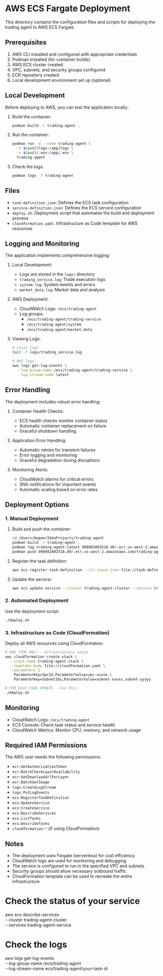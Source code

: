 # AWS ECS Fargate Deployment

This directory contains the configuration files and scripts for deploying the trading agent to AWS ECS Fargate.

## Prerequisites

1. AWS CLI installed and configured with appropriate credentials
2. Podman installed (for container builds)
3. AWS ECS cluster created
4. VPC, subnets, and security groups configured
5. ECR repository created
6. Local development environment set up (optional)

## Local Development

Before deploying to AWS, you can test the application locally:

1. Build the container:
   ```bash
   podman build -t trading-agent .
   ```

2. Run the container:
   ```bash
   podman run -d --name trading-agent \
     -v $(pwd)/logs:/app/logs \
     -v $(pwd)/.env:/app/.env \
     trading-agent
   ```

3. Check the logs:
   ```bash
   podman logs -f trading-agent
   ```

## Files

- `task-definition.json`: Defines the ECS task configuration
- `service-definition.json`: Defines the ECS service configuration
- `deploy.sh`: Deployment script that automates the build and deployment process
- `cloudformation.yaml`: Infrastructure as Code template for AWS resources

## Logging and Monitoring

The application implements comprehensive logging:

1. Local Development:
   - Logs are stored in the `logs/` directory
   - `trading_service.log`: Trade execution logs
   - `system.log`: System events and errors
   - `market_data.log`: Market data and analysis

2. AWS Deployment:
   - CloudWatch Logs: `/ecs/trading-agent`
   - Log groups:
     - `/ecs/trading-agent/trading-service`
     - `/ecs/trading-agent/system`
     - `/ecs/trading-agent/market-data`

3. Viewing Logs:
   ```bash
   # Local logs
   tail -f logs/trading_service.log
   
   # AWS logs
   aws logs get-log-events \
     --log-group-name /ecs/trading-agent/trading-service \
     --log-stream-name latest
   ```

## Error Handling

The deployment includes robust error handling:

1. Container Health Checks:
   - ECS health checks monitor container status
   - Automatic container replacement on failure
   - Graceful shutdown handling

2. Application Error Handling:
   - Automatic retries for transient failures
   - Error logging and monitoring
   - Graceful degradation during disruptions

3. Monitoring Alerts:
   - CloudWatch alarms for critical errors
   - SNS notifications for important events
   - Automatic scaling based on error rates

## Deployment Options

### 1. Manual Deployment

1. Build and push the container:
   ```bash
   cd /Users/bopan/IdeaProjects/trading-agent
   podman build -t trading-agent .
   podman tag trading-agent:latest 998982002518.dkr.ecr.us-west-2.amazonaws.com/trading-agent:latest
   podman push 998982002518.dkr.ecr.us-west-2.amazonaws.com/trading-agent:latest
   ```

2. Register the task definition:
   ```bash
   aws ecs register-task-definition --cli-input-json file://task-definition.json
   ```

3. Update the service:
   ```bash
   aws ecs update-service --cluster trading-agent-cluster --service trading-agent-service --force-new-deployment
   ```

### 2. Automated Deployment

Use the deployment script:
```bash
./deploy.sh
```

### 3. Infrastructure as Code (CloudFormation)

Deploy all AWS resources using CloudFormation:
```bash
# ONE TIME ONLY - Infrastructure setup
aws cloudformation create-stack \
  --stack-name trading-agent-stack \
  --template-body file://cloudformation.yaml \
  --parameters \
    ParameterKey=VpcId,ParameterValue=vpc-xxxxx \
    ParameterKey=SubnetIds,ParameterValue=subnet-xxxxx,subnet-yyyyy

# FOR EACH CODE UPDATE - Use this
./deploy.sh
```

## Monitoring

- CloudWatch Logs: `/ecs/trading-agent`
- ECS Console: Check task status and service health
- CloudWatch Metrics: Monitor CPU, memory, and network usage

## Required IAM Permissions

The AWS user needs the following permissions:
- `ecr:GetAuthorizationToken`
- `ecr:BatchCheckLayerAvailability`
- `ecr:GetDownloadUrlForLayer`
- `ecr:BatchGetImage`
- `logs:CreateLogStream`
- `logs:PutLogEvents`
- `ecs:RegisterTaskDefinition`
- `ecs:UpdateService`
- `ecs:CreateService`
- `ecs:DescribeServices`
- `ecs:ListTasks`
- `ecs:DescribeTasks`
- `cloudformation:*` (if using CloudFormation)

## Notes

- The deployment uses Fargate (serverless) for cost efficiency
- CloudWatch logs are used for monitoring and debugging
- The service is configured to run in the specified VPC and subnets
- Security groups should allow necessary outbound traffic
- CloudFormation template can be used to recreate the entire infrastructure 

# Check the status of your service
aws ecs describe-services \
  --cluster trading-agent-cluster \
  --services trading-agent-service

# Check the logs
aws logs get-log-events \
  --log-group-name /ecs/trading-agent \
  --log-stream-name ecs/trading-agent/your-task-id 